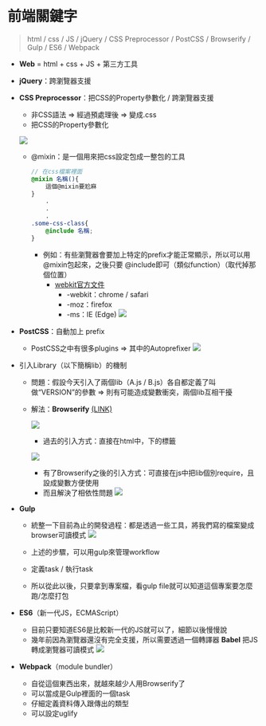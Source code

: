 # 前端關鍵字
> html / css / JS / jQuery / CSS Preprocessor / PostCSS / Browserify / Gulp / ES6 / Webpack

* **Web** = html + css + JS + 第三方工具
* **jQuery**：跨瀏覽器支援
* **CSS Preprocessor**：把CSS的Property參數化 / 跨瀏覽器支援
    * 非CSS語法 => 經過預處理後 => 變成.css
    * 把CSS的Property參數化

    ![](https://i.imgur.com/4kiGM2h.png)
    
    * @mixin：是一個用來把css設定包成一整包的工具
        ```scss
        // 在css檔案裡面
        @mixin 名稱(){
            這個@mixin要尬麻
        }
            .
            .
            .
        .some-css-class{
            @include 名稱;
        }
        ```
        * 例如：有些瀏覽器會要加上特定的prefix才能正常顯示，所以可以用 @mixin包起來，之後只要 @include即可（類似function）（取代掉那個位置）
            * [webkit官方文件](https://developer.mozilla.org/en-US/docs/Web/CSS/WebKit_Extensions)
                * -webkit：chrome / safari
                * -moz：firefox
                * -ms：IE (Edge)
        ![](https://i.imgur.com/KjT2exd.png)


* **PostCSS**：自動加上 prefix
    * PostCSS之中有很多plugins => 其中的Autoprefixer
    ![](https://i.imgur.com/FuwbB4m.jpg)


* 引入Library（以下簡稱lib）的機制
    * 問題：假設今天引入了兩個lib（A.js / B.js）各自都定義了叫做“VERSION”的參數 => 則有可能造成變數衝突，兩個lib互相干擾
    * 解法：**Browserify** [(LINK)](http://browserify.org/)
    
        ![](https://i.imgur.com/65lmXFc.png)
        * 過去的引入方式：直接在html中，下<script></script>的標籤
        
        ![](https://i.imgur.com/gX1Se9E.png)
        * 有了Browserify之後的引入方式：可直接在js中把lib個別require，且設成變數方便使用
        * 而且解決了相依性問題
        ![](https://i.imgur.com/Hws0pAq.jpg)


* **Gulp**
    * 統整一下目前為止的開發過程：都是透過一些工具，將我們寫的檔案變成browser可讀模式
        ![](https://i.imgur.com/xHQcUxx.jpg)

    * 上述的步驟，可以用gulp來管理workflow
    * 定義task / 執行task
    * 所以從此以後，只要拿到專案檔，看gulp file就可以知道這個專案要怎麼跑/怎麼打包
* **ES6**（新一代JS，ECMAScript）
    * 目前只要知道ES6是比較新一代的JS就可以了，細節以後慢慢說
    * 幾年前因為瀏覽器還沒有完全支援，所以需要透過一個轉譯器 **Babel** 把JS轉成瀏覽器可讀模式
        ![](https://i.imgur.com/fFWcLn0.jpg)

* **Webpack**（module bundler）
    * 自從這個東西出來，就越來越少人用Browserify了
    * 可以當成是Gulp裡面的一個task
    * 仔細定義資料傳入跟傳出的類型
    * 可以設定uglify